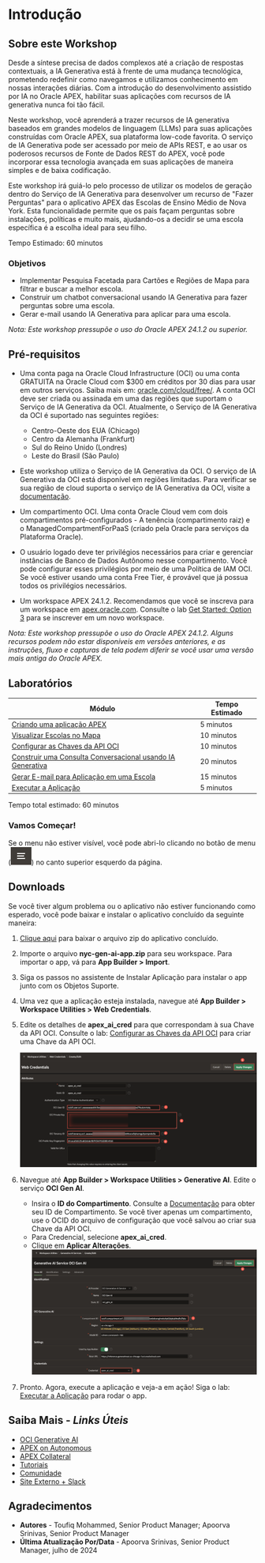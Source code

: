 # Introdução

## Sobre este Workshop

Desde a síntese precisa de dados complexos até a criação de respostas contextuais, a IA Generativa está à frente de uma mudança tecnológica, prometendo redefinir como navegamos e utilizamos conhecimento em nossas interações diárias. Com a introdução do desenvolvimento assistido por IA no Oracle APEX, habilitar suas aplicações com recursos de IA generativa nunca foi tão fácil.

Neste workshop, você aprenderá a trazer recursos de IA generativa baseados em grandes modelos de linguagem (LLMs) para suas aplicações construídas com Oracle APEX, sua plataforma low-code favorita. O serviço de IA Generativa pode ser acessado por meio de APIs REST, e ao usar os poderosos recursos de Fonte de Dados REST do APEX, você pode incorporar essa tecnologia avançada em suas aplicações de maneira simples e de baixa codificação.

<!-- ## O que é o serviço de IA Generativa da OCI?

[Oracle Cloud Infrastructure Generative AI](https://www.oracle.com/artificial-intelligence/generative-ai/large-language-models/) é um serviço totalmente gerenciado que fornece um conjunto de modelos de linguagem de última geração e personalizáveis que cobrem uma ampla variedade de casos de uso para geração de texto. A IA Generativa atualmente suporta os seguintes modelos fundamentais pré-treinados disponíveis da Meta e Cohere:

- Llama 2
- Command
- Summarize
- Embed

Você pode ler mais sobre esses modelos na [documentação](https://docs.oracle.com/en-us/iaas/Content/generative-ai/pretrained-models.htm). -->

Este workshop irá guiá-lo pelo processo de utilizar os modelos de geração dentro do Serviço de IA Generativa para desenvolver um recurso de "Fazer Perguntas" para o aplicativo APEX das Escolas de Ensino Médio de Nova York. Esta funcionalidade permite que os pais façam perguntas sobre instalações, políticas e muito mais, ajudando-os a decidir se uma escola específica é a escolha ideal para seu filho.

Tempo Estimado: 60 minutos

### **Objetivos**

* Implementar Pesquisa Facetada para Cartões e Regiões de Mapa para filtrar e buscar a melhor escola.
* Construir um chatbot conversacional usando IA Generativa para fazer perguntas sobre uma escola.
* Gerar e-mail usando IA Generativa para aplicar para uma escola.

*Nota: Este workshop pressupõe o uso do Oracle APEX 24.1.2 ou superior.*

## Pré-requisitos

- Uma conta paga na Oracle Cloud Infrastructure (OCI) ou uma conta GRATUITA na Oracle Cloud com $300 em créditos por 30 dias para usar em outros serviços. Saiba mais em: [oracle.com/cloud/free/](https://www.oracle.com/cloud/free/). A conta OCI deve ser criada ou assinada em uma das regiões que suportam o Serviço de IA Generativa da OCI. Atualmente, o Serviço de IA Generativa da OCI é suportado nas seguintes regiões:

    - Centro-Oeste dos EUA (Chicago)
    - Centro da Alemanha (Frankfurt)
    - Sul do Reino Unido (Londres)
    - Leste do Brasil (São Paulo)

- Este workshop utiliza o Serviço de IA Generativa da OCI. O serviço de IA Generativa da OCI está disponível em regiões limitadas. Para verificar se sua região de cloud suporta o serviço de IA Generativa da OCI, visite a [documentação](https://docs.oracle.com/en-us/iaas/Content/generative-ai/overview.htm#regions).

- Um compartimento OCI. Uma conta Oracle Cloud vem com dois compartimentos pré-configurados - A tenência (compartimento raiz) e o ManagedCompartmentForPaaS (criado pela Oracle para serviços da Plataforma Oracle).

- O usuário logado deve ter privilégios necessários para criar e gerenciar instâncias de Banco de Dados Autônomo nesse compartimento. Você pode configurar esses privilégios por meio de uma Política de IAM OCI. Se você estiver usando uma conta Free Tier, é provável que já possua todos os privilégios necessários.

- Um workspace APEX 24.1.2. Recomendamos que você se inscreva para um workspace em [apex.oracle.com](https://apex.oracle.com). Consulte o lab [Get Started: Option 3](?lab=1-sign-up-apex#Option3:apexoraclecom) para se inscrever em um novo workspace.

*Nota: Este workshop pressupõe o uso do Oracle APEX 24.1.2. Alguns recursos podem não estar disponíveis em versões anteriores, e as instruções, fluxo e capturas de tela podem diferir se você usar uma versão mais antiga do Oracle APEX.*

## Laboratórios

| Módulo | Tempo Estimado |
| --- | --- |
| [Criando uma aplicação APEX](?lab=1-create-app) | 5 minutos |
| [Visualizar Escolas no Mapa](?lab=2-schools-on-map) | 10 minutos |
| [Configurar as Chaves da API OCI](?lab=3-configure-oci) | 10 minutos |
| [Construir uma Consulta Conversacional usando IA Generativa](?lab=4-using-genai) | 20 minutos |
| [Gerar E-mail para Aplicação em uma Escola](?lab=5-apply-to-school) | 15 minutos |
| [Executar a Aplicação](?lab=6-run-app) | 5 minutos |

Tempo total estimado: 60 minutos

### **Vamos Começar!**

Se o menu não estiver visível, você pode abri-lo clicando no botão de menu (![Ícone do Menu](./images/menu-button.png)) no canto superior esquerdo da página.

## Downloads

Se você tiver algum problema ou o aplicativo não estiver funcionando como esperado, você pode baixar e instalar o aplicativo concluído da seguinte maneira:

1. [Clique aqui](https://c4u04.objectstorage.us-ashburn-1.oci.customer-oci.com/p/EcTjWk2IuZPZeNnD_fYMcgUhdNDIDA6rt9gaFj_WZMiL7VvxPBNMY60837hu5hga/n/c4u04/b/livelabsfiles/o/labfiles/nyc-gen-ai-app.zip) para baixar o arquivo zip do aplicativo concluído.

2. Importe o arquivo **nyc-gen-ai-app.zip** para seu workspace. Para importar o app, vá para **App Builder > Import**.

3. Siga os passos no assistente de Instalar Aplicação para instalar o app junto com os Objetos Suporte.

4. Uma vez que a aplicação esteja instalada, navegue até **App Builder > Workspace Utilities > Web Credentials**.

5. Edite os detalhes de **apex\_ai\_cred** para que correspondam à sua Chave da API OCI. Consulte o lab: [Configurar as Chaves da API OCI](?lab=3-configure-oci) para criar uma Chave da API OCI.

     ![Página de Credenciais da Web](images/edit-web-cred.png " ")
6. Navegue até **App Builder > Workspace Utilities > Generative AI**. Edite o serviço **OCI Gen AI**.

    - Insira o **ID do Compartimento**. Consulte a [Documentação](https://docs.oracle.com/en-us/iaas/Content/GSG/Tasks/contactingsupport_topic-Locating_Oracle_Cloud_Infrastructure_IDs.htm#:~:text=Finding%20the%20OCID%20of%20a,displayed%20next%20to%20each%20compartment.) para obter seu ID de Compartimento. Se você tiver apenas um compartimento, use o OCID do arquivo de configuração que você salvou ao criar sua Chave da API OCI.
    - Para Credencial, selecione **apex\_ai\_cred**.
    - Clique em **Aplicar Alterações**.
    ![Página de IA Generativa](images/edit-oci-genai.png " ")

7. Pronto. Agora, execute a aplicação e veja-a em ação! Siga o lab: [Executar a Aplicação](?lab=6-run-app) para rodar o app.

## Saiba Mais - *Links Úteis*

- [OCI Generative AI](https://www.oracle.com/artificial-intelligence/generative-ai/large-language-models/)
- [APEX on Autonomous](https://apex.oracle.com/autonomous)
- [APEX Collateral](https://www.oracle.com/database/technologies/appdev/apex/collateral.html)
- [Tutoriais](https://apex.oracle.com/en/learn/tutorials)
- [Comunidade](https://apex.oracle.com/community)
- [Site Externo + Slack](http://apex.world)

## Agradecimentos

 - **Autores** - Toufiq Mohammed, Senior Product Manager; Apoorva Srinivas, Senior Product Manager
 - **Última Atualização Por/Data** - Apoorva Srinivas, Senior Product Manager, julho de 2024